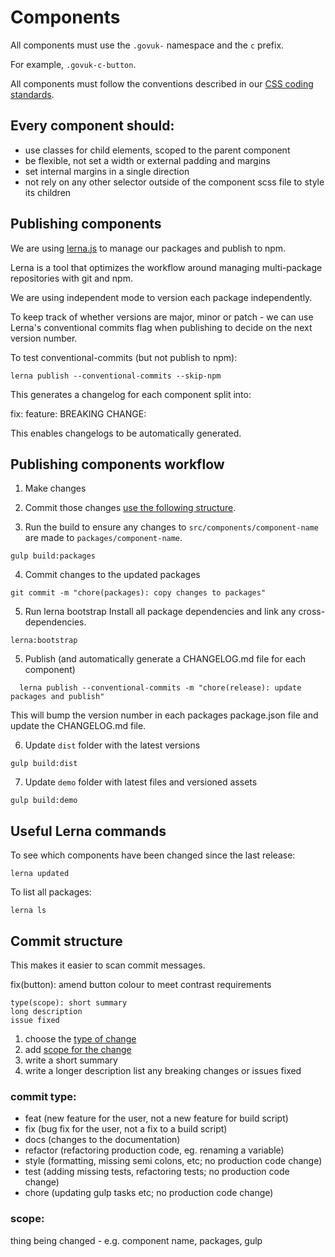 # Components

All components must use the `.govuk-` namespace and the `c` prefix.

For example, `.govuk-c-button`.

All components must follow the conventions described in our [CSS coding standards](coding-standards/css.md).

## Every component should:
* use classes for child elements, scoped to the parent component
* be flexible, not set a width or external padding and margins
* set internal margins in a single direction
* not rely on any other selector outside of the component scss file to style its children

## Publishing components

We are using [lerna.js](https://lernajs.io/) to manage our packages and publish to npm.

Lerna is a tool that optimizes the workflow around managing multi-package repositories with git and npm.

We are using independent mode to version each package independently.

To keep track of whether versions are major, minor or patch - we can use Lerna's conventional commits flag when publishing to decide on the next version number.

To test conventional-commits (but not publish to npm):

    lerna publish --conventional-commits --skip-npm

This generates a changelog for each component split into:

fix:
feature:
BREAKING CHANGE:

This enables changelogs to be automatically generated.

## Publishing components workflow

1. Make changes

2. Commit those changes [use the following structure](#commit-structure).

3. Run the build to ensure any changes to `src/components/component-name` are made to `packages/component-name`.

```
gulp build:packages
```

4. Commit changes to the updated packages

```
git commit -m "chore(packages): copy changes to packages"
```

5. Run lerna bootstrap
Install all package dependencies and link any cross-dependencies.

```
lerna:bootstrap
```

5. Publish (and automatically generate a CHANGELOG.md file for each component)

```
  lerna publish --conventional-commits -m "chore(release): update packages and publish"
```

This will bump the version number in each packages package.json file and update the CHANGELOG.md file.

6. Update `dist` folder with the latest versions

```
gulp build:dist
```

7. Update `demo` folder with latest files and versioned assets

```
gulp build:demo
```

## Useful Lerna commands

To see which components have been changed since the last release:

    lerna updated

To list all packages:

    lerna ls

## Commit structure

This makes it easier to scan commit messages.

fix(button): amend button colour to meet contrast requirements


```
type(scope): short summary
long description
issue fixed
```

1. choose the [type of change](#commit-type)
2. add [scope for the change](#scope)
3. write a short summary
4. write a longer description
   list any breaking changes or issues fixed

### commit type:
- feat (new feature for the user, not a new feature for build script)
- fix (bug fix for the user, not a fix to a build script)
- docs (changes to the documentation)
- refactor (refactoring production code, eg. renaming a variable)
- style (formatting, missing semi colons, etc; no production code change)
- test (adding missing tests, refactoring tests; no production code change)
- chore (updating gulp tasks etc; no production code change)

### scope:
thing being changed - e.g. component name, packages, gulp
